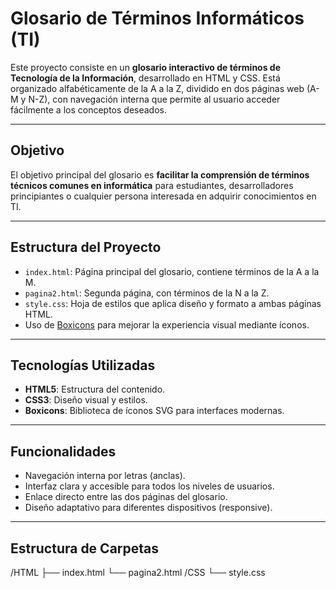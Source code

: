 # Glosario de Términos Informáticos (TI)

Este proyecto consiste en un **glosario interactivo de términos de Tecnología de la Información**, desarrollado en HTML y CSS. Está organizado alfabéticamente de la A a la Z, dividido en dos páginas web (A-M y N-Z), con navegación interna que permite al usuario acceder fácilmente a los conceptos deseados.

---

##  Objetivo

El objetivo principal del glosario es **facilitar la comprensión de términos técnicos comunes en informática** para estudiantes, desarrolladores principiantes o cualquier persona interesada en adquirir conocimientos en TI.

---

##  Estructura del Proyecto

- `index.html`: Página principal del glosario, contiene términos de la A a la M.
- `pagina2.html`: Segunda página, con términos de la N a la Z.
- `style.css`: Hoja de estilos que aplica diseño y formato a ambas páginas HTML.
- Uso de [Boxicons](https://boxicons.com/) para mejorar la experiencia visual mediante íconos.

---

##  Tecnologías Utilizadas

- **HTML5**: Estructura del contenido.
- **CSS3**: Diseño visual y estilos.
- **Boxicons**: Biblioteca de íconos SVG para interfaces modernas.

---

##  Funcionalidades

- Navegación interna por letras (anclas).
- Interfaz clara y accesible para todos los niveles de usuarios.
- Enlace directo entre las dos páginas del glosario.
- Diseño adaptativo para diferentes dispositivos (responsive).

---

##  Estructura de Carpetas
/HTML
├── index.html
└── pagina2.html
/CSS
└── style.css
